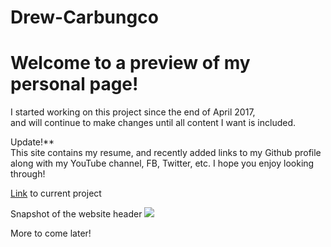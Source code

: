 # Drew-Carbungco
<h1>Welcome to a preview of my personal page!</h1>

<p>I started working on this project since the end of April 2017,<br >
and will continue to make changes until all content I want is included.</p>

<p>Update!**<br >
This site contains my resume, and recently added links to my Github profile<br >
along with my YouTube channel, FB, Twitter, etc.  I hope you enjoy looking through!</p>


<p><a href="http://drewcarbungco.000webhostapp.com/" target="_blank">Link</a> to current project</p>

Snapshot of the website header
<img src="https://lh3.googleusercontent.com/FxPjXjDP4IWSjAEEkY3KmqEvsm96exmRbA3ULt1NfjCVY2Y0XnEu0GOdcWeus8a8ySXCqpGUmesxhXwH_RcCQDLlAf2AkoBW6TsIodpEF4m2f0rRuHAZx93WJcJ44jy0QFczafxntwTmJaWQ0zO15UQziel_iC12geewu6pq9f-5tBkyfL4b-uaO1UGA-bx_XM7ThigIZDLHYPU2FeWZp9daf3qUXgwpzFGlhHbLT8umaXGXx5ODhrvm5aNyAv3hHSQnyJegvssZIoJi3-XDuTrp9xBBgdPfXjeICZ5FRxJ_vcDC37wBulpNU5bbBlYZrYCf9j_tU5klfvUjVATdWW-y8se73RN3jAZlrCqE5nNwcixarbdYbke2JVPl0_aIPBk4Sk5K1I3uZOQxBBJF9NjA1IVdbsQPOHjSemRNLYO-iCMLtcEjC3eInaKEgA_wvUJovgb7zzAK2JFuCda85S5i1rGshE9qKGPVj2SSRp84k9nhl4E6pYVo-anrgyEukjS0DDhAHj25ywlvUdU2jJ6CxnBlDje-v7nZrQlAOnDkf4h7XZRruD1h8NaOBdMTQnxXEhf01XCxzrvjXcPSL_f8MXSGmPX23I5hHgfLh-VftGc8O27K=w669-h320-no" target="_blank">

More to come later!
